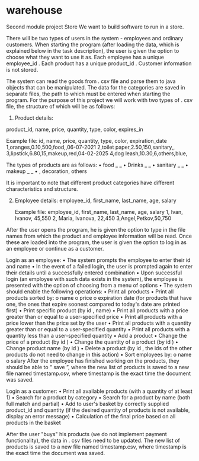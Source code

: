 # warehouse
Second module project
Store
We want to build software to run in a store.
 
There will be two types of users in the system - employees and ordinary customers. When starting the program (after loading the data, which is explained below in the task description), the user is given the option to choose what they want to use it as. Each employee has a unique employee_id . Each product has a unique product_id . Customer information is not stored.

The system can read the goods from . csv file and parse them to java objects that can be manipulated. The data for the categories are saved in separate files, the path to which must be entered when starting the program. For the purpose of this project we will work with two types of . csv file, the structure of which will be as follows:


1.	Product details:

product_id, name, price, quantity, type, color, expires_in

Example file:
id, name, price, quantity, type, color, expiration_date
1,oranges,0.10,500,food,,06-07-2021
2,toilet paper,2.50,150,sanitary,,
3,lipstick,6.80,15,makeup,red,04-02-2025
4,dog leash,10.30,6,others,blue,

The types of products are as follows:
•	food _ _
•	Drinks _ _
•	sanitary _ _
•	makeup _ _
•	, decoration, others

It is important to note that different product categories have different characteristics and structure.


2.	Employee details:
 	employee_id, first_name, last_name, age, salary
	
	Example file:
	employee_id, first_name, last_name, age, salary
	1, Ivan, Ivanov, 45,550
	2, Maria, Ivanova, 22,450
3,Angel,Petkov,50,750

After the user opens the program, he is given the option to type in the file names from which the product and employee information will be read. Once these are loaded into the program, the user is given the option to log in as an employee or continue as a customer.

Login as an employee:
•	The system prompts the employee to enter their id and name
•	In the event of a failed login, the user is prompted again to enter their details until a successfully entered combination
•	Upon successful login (an employee with such data exists in the system), the employee is presented with the option of choosing from a menu of options
•	The system should enable the following operations:
•	Print all products
•	Print all products sorted by:
o	name
o	price
o	expiration date (for products that have one, the ones that expire soonest compared to today's date are printed first)
•	Print specific product (by id , name)
•	Print all products with a price greater than or equal to a user-specified price
•	Print all products with a price lower than the price set by the user
•	Print all products with a quantity greater than or equal to a user-specified quantity
•	Print all products with a quantity less than a user-specified quantity
•	Add a product
•	Change the price of a product (by id )
•	Change the quantity of a product (by id )
•	Change product name (by id )
•	Delete a product (by id , the ids of the other products do not need to change in this action)
•	Sort employees by:
o	name
o	salary
After the employee has finished working on the products, they should be able to “ save ”, where the new list of products is saved to a new file named timestamp.csv, where timestamp is the exact time the document was saved.

Login as a customer:
•	Print all available products (with a quantity of at least 1)
•	Search for a product by category
•	Search for a product by name (both full match and partial)
•	Add to user's basket by correctly supplied product_id and quantity (if the desired quantity of products is not available, display an error message)
•	Calculation of the final price based on all products in the basket

After the user "buys" his products (we do not implement payment functionality), the data in . csv files need to be updated. The new list of products is saved to a new file named timestamp.csv, where timestamp is the exact time the document was saved.


